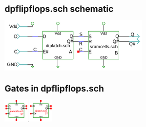 # dpflipflops.sch schematic
![dpflipflops.sch](dpflipflops.png)
# Gates in dpflipflops.sch
[ ![sramcells](sramcells-sym.png) ](sramcells.html)
[ ![diplatch](diplatch-sym.png) ](diplatch.html)
